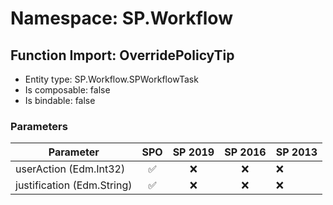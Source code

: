 # Namespace: SP.Workflow

## Function Import: OverridePolicyTip

- Entity type: SP.Workflow.SPWorkflowTask
- Is composable: false
- Is bindable: false

### Parameters

Parameter | SPO | SP 2019 | SP 2016 | SP 2013
----------|:---:|:-------:|:-------:|:-------
userAction (Edm.Int32) | ✅ | ❌ | ❌ | ❌
justification (Edm.String) | ✅ | ❌ | ❌ | ❌